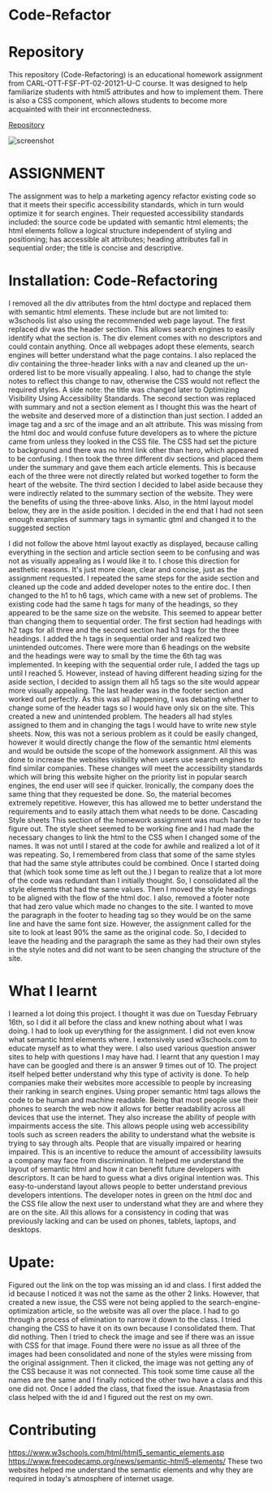 # Code-Refactor

# Repository
This repository (Code-Refactoring) is an educational homework assignment from CARL-OTT-FSF-PT-02-20121-U-C course. It was designed to help familiarize students with html5 attributes and how to implement them. There is also a CSS component, which allows students to become more  acquainted with their int erconnectedness.

<a href="https://nathanwichmann.github.io/Code-Refactor/">Repository</a> 


<img src="https://github.com/NathanWichmann/Code-Refactor/issues/1#issue-817790812" alt="screenshot">


# ASSIGNMENT
The assignment was to help a marketing agency refactor existing code so that it meets their specific accessibility standards, which in turn would optimize it for search engines. Their requested accessibility standards included: the source code be updated with semantic html elements; the html elements follow a logical structure independent of styling and positioning; has accessible alt attributes; heading attributes fall in sequential order; the title is concise and descriptive. 

# Installation: Code-Refactoring
I removed all the div attributes from the html doctype and replaced them with semantic html elements. These include but are not limited to: w3schools list also using the recommended web page layout.
The first replaced div was the header section. This allows search engines to easily identify what the section is. The div element comes with no descriptors and could contain anything. Once all webpages adopt these elements, search engines will better understand what the page contains. I also replaced the div containing the three-header links with a nav and cleaned up the un-ordered list to be more visually appealing. I also, had to change the style notes to reflect this change to nav, otherwise the CSS would not reflect the required styles. A side note: the title was changed later to Optimizing Visibility Using Accessibility Standards.
The second section was replaced with summary and not a section element as I thought this was the heart of the website and deserved more of a distinction than just section. I added an image tag and a src of the image and an alt attribute. This was missing from the html doc and would confuse future developers as to where the picture came from unless they looked in the CSS file. The CSS had set the picture to background and there was no html link other than hero, which appeared to be confusing. I then took the three different div sections and placed them under the summary and gave them each article elements. This is because each of the three were not directly related but worked together to form the heart of the website. 
The third section I decided to label aside because they were indirectly related to the summary section of the website. They were the benefits of using the three-above links. Also, in the html layout model below, they are in the aside position. I decided in the end that I had not seen enough examples of summary tags in symantic gtml and changed it to the suggested section
 
I did not follow the above html layout exactly as displayed, because calling everything in the section and article section seem to be confusing and was not as visually appealing as I would like it to. I chose this direction for aesthetic reasons. It's just more clean, clear and concise, just as the assignment requested. 
I repeated the same steps for the aside section and cleaned up the code and added developer notes to the entire doc. I then changed to the h1 to h6 tags, which came with a new set of problems. The existing code had the same h tags for many of the headings, so they appeared to be the same size on the website. This seemed to appear better than changing them to sequential order. The first section had headings with h2 tags for all three and the second section had h3 tags for the three headings. I added the h tags in sequential order and realized two unintended outcomes. 
There were more than 6 headings on the website and the headings were way to small by the time the 6th tag was implemented. In keeping with the sequential order rule, I added the tags up until I reached 5. However, instead of having different heading sizing for the aside section, I decided to assign them all h5 tags so the site would appear more visually appealing. The last header was in the footer section and worked out perfectly. As this was all happening, I was debating whether to change some of the header tags so I would have only six on the site. This created a new and unintended problem. The headers all had styles assigned to them and in changing the tags I would have to write new style sheets. Now, this was not a serious problem as it could be easily changed, however it would directly change the flow of the semantic html elements and would be outside the scope of the homework assignment. 
All this was done to increase the websites visibility when users use search engines to find similar companies. These changes will meet the accessibility standards which will bring this website higher on the priority list in popular search engines, the end user will see if quicker. Ironically, the company does the same thing that they requested be done. So, the material becomes extremely repetitive. However, this has allowed me to better understand the requirements and to easily attach them what needs to be done. 
Cascading Style sheets 
This section of the homework assignment was much harder to figure out. The style sheet seemed to be working fine and I had made the necessary changes to link the html to the CSS when I changed some of the names. It was not until I stared at the code for awhile and realized a lot of it was repeating. So, I remembered from class that some of the same styles that had the same style attributes could be combined. Once I started doing that (which took some time as left out the.) I began to realize that a lot more of the code was redundant than I initially thought. So, I consolidated all the style elements that had the same values. Then I moved the style headings to be aligned with the flow of the html doc. I also, removed a footer note that had zero value which made no changes to the site. 
I wanted to move the paragraph in the footer to heading tag so they would be on the same line and have the same font size. However, the assignment called for the site to look at least 90% the same as the original code. So, I decided to leave the heading and the paragraph the same as they had their own styles in the style notes and did not want to be seen changing the structure of the site. 

# What I learnt
I learned a lot doing this project. I thought it was due on Tuesday February 16th, so I did it all before the class and knew nothing about what I was doing. I had to look up everything for the assignment. I did not even know what semantic html elements where. I extensively used w3schools.com to educate myself as to what they were. I also used various question answer sites to help with questions I may have had. I learnt that any question I may have can be googled and there is an answer 9 times out of 10. 
The project itself helped better understand why this type of activity is done. To help companies make their websites more accessible to people by increasing their ranking in search engines. Using proper semantic html tags allows the code to be human and machine readable. Being that most people use their phones to search the web now it allows for better readability across all devices that use the internet. They also increase the ability of people with impairments access the site. This allows people using web accessibility tools such as screen readers the ability to understand what the website is trying to say through alts. People that are visually impaired or hearing impaired. This is an incentive to reduce the amount of accessibility lawsuits a company may face from discrimination. 
It helped me understand the layout of semantic html and how it can benefit future developers with descriptors. It can be hard to guess what a divs original intention was. This easy-to-understand layout allows people to better understand previous developers intentions. The developer notes in green on the html doc and the CSS file allow the next user to understand what they are and where they are on the site. All this allows for a consistency in coding that was previously lacking and can be used on phones, tablets, laptops, and desktops. 
# Upate:
Figured out the link on the top was missing an id and class. I first added the id because I noticed it was not the same as the other 2 links. However, that created a new issue, the CSS were not being applied to the search-engine-optimization article, so the website was all over the place. I had to go through a process of elimination to narrow it down to the class. I tried changing the CSS to have it on its own because I consolidated them. That did nothing. Then I tried to check the image and see if there was an issue with CSS for that image. Found there were no issue as all three of the images had been consolidated and none of the styles were missing from the original assignment. Then it clicked, the image was not getting any of the CSS because it was not connected. This took some time cause all the names are the same and I finally noticed the other two have a class and this one did not. Once I added the class, that fixed the issue. Anastasia from class helped with the id and I figured out the rest on my own. 
# Contributing
https://www.w3schools.com/html/html5_semantic_elements.asp
https://www.freecodecamp.org/news/semantic-html5-elements/
These two websites helped me understand the semantic elements and why they are required in today's atmosphere of internet usage. 
